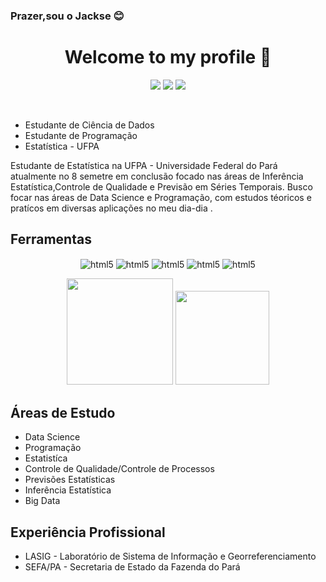### Prazer,sou o Jackse :blush:

<h1 align="center">Welcome to my profile 👋</h1>

 <div align="center">

  <span>
   
<div>
 
 <a href="https://www.linkedin.com/in/jackse-nogueira-da-silva-64b5891a9?lipi=urn%3Ali%3Apage%3Ad_flagship3_profile_view_base_contact_details%3B2dQhS%2BfXQWKTn40cAf3SJw%3D%3D" target="_blank"><img src="https://img.shields.io/badge/-LinkedIn-%230077B5?style=for-the-badge&logo=linkedin&logoColor=white" target="_blank"></a>
 <a href="https://instagram.com/seu-usuário-instagram-aqui" target="_blank"><img src="https://img.shields.io/badge/-Instagram-%23E4405F?style=for-the-badge&logo=instagram&logoColor=white" target="_blank"></a>
 <a href = "mailto:jacksonjackse@gmail.com"><img src="https://img.shields.io/badge/Gmail-D14836?style=for-the-badge&logo=gmail&logoColor=white" target="_blank"></a>
 </a>
 
 </div>

  </span>

 </div>

</br>

* Estudante de Ciência de Dados
* Estudante de Programação
* Estatística - UFPA

 Estudante de Estatística na UFPA - Universidade Federal do Pará atualmente no 8 semetre em conclusão focado nas áreas de Inferência Estatística,Controle de Qualidade e Previsão em Séries Temporais. Busco focar nas áreas de Data Science e Programação, com estudos téoricos e pratícos em diversas aplicações no meu dia-dia .
 
## Ferramentas

</span > 

<div align="center">
	
  <img align="center" alt="html5" src="https://img.shields.io/badge/Python-3776AB?style=for-the-badge&logo=python&logoColor=white" />
  <img align="center" alt="html5" src="https://img.shields.io/badge/R-276DC3?style=for-the-badge&logo=r&logoColor=white" />
  <img align="center" alt="html5" src="https://img.shields.io/badge/MySQL-00000F?style=for-the-badge&logo=mysql&logoColor=white" />
  <img align="center" alt="html5" src="https://img.shields.io/badge/Microsoft_Office-D83B01?style=for-the-badge&logo=microsoft-office&logoColor=white" />
  <img align="center" alt="html5" src="https://img.shields.io/badge/javascript-FFDC00?style=for-the-badge&logo=javascript&logoColor=black" />
	
</div>  

<div align="center">
	
  <a href="https://github.com/jacksens"></a>
  <img height="170em" src="https://github-readme-stats.vercel.app/api?username=jacksens&show_icons=true&theme=react&include_all_commits=true&count_private=true"/>
  <img height="150em" src="https://github-readme-stats.vercel.app/api/top-langs/?username=jacksens&layout=compact&langs_count=7&theme=react"/>
	  
</div>
	
</span >

## Áreas de Estudo

* Data Science
* Programação
* Estatistíca
* Controle de Qualidade/Controle de Processos
* Previsões Estatísticas
* Inferência Estatística
* Big Data

## Experiência Profissional 

* LASIG - Laboratório de Sistema de Informação e Georreferenciamento
* SEFA/PA - Secretaria de Estado da Fazenda do Pará
